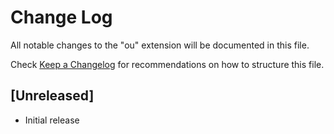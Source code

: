 # Change Log

All notable changes to the "ou" extension will be documented in this file.

Check [Keep a Changelog](http://keepachangelog.com/) for recommendations on how to structure this file.

## [Unreleased]

- Initial release
